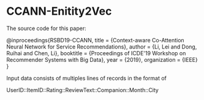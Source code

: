 # CCANN-Enitity2Vec

The source code for this paper:

@inproceedings{RSBD19-CCANN,
	title = {Context-aware Co-Attention Neural Network for Service Recommendations},
	author = {Li, Lei and Dong, Ruihai and Chen, Li},
	booktitle = {Proceedings of ICDE'19 Workshop on Recommender Systems with Big Data},
	year = {2019},
	organization = {IEEE}
}

Input data consists of multiples lines of records in the format of

UserID::ItemID::Rating::ReviewText::Companion::Month::City
